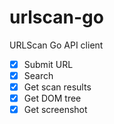 # urlscan-go
URLScan Go API client


- [x] Submit URL
- [x] Search
- [x] Get scan results
- [x] Get DOM tree
- [x] Get screenshot
